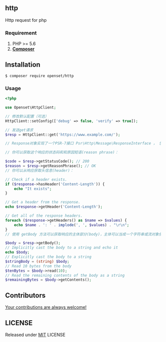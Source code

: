 ## http
Http request for php

### Requirement

1. PHP >= 5.6
2. **[Composer](https://getcomposer.org/)**

## Installation

```shell
$ composer require openset/http
```

### Usage

```php
<?php

use Openset\HttpClient;

// 修改默认配置（可选）
HttpClient::setConfig(['debug' => false, 'verify' => true]);

// 发送get请求
$resp = HttpClient::get('https://www.example.com/');

// Response对象实现了一个PSR-7接口 Psr\Http\Message\ResponseInterface ， 包含了很多有用的信息。

// 你可以获取这个响应的状态码和和原因短语(reason phrase)：

$code = $resp->getStatusCode(); // 200
$reason = $resp->getReasonPhrase(); // OK
// 你可以从响应获取头信息(header)：

// Check if a header exists.
if ($response->hasHeader('Content-Length')) {
    echo "It exists";
}

// Get a header from the response.
echo $response->getHeader('Content-Length');

// Get all of the response headers.
foreach ($response->getHeaders() as $name => $values) {
    echo $name . ': ' . implode(', ', $values) . "\r\n";
}
// 使用 getBody 方法可以获取响应的主体部分(body)，主体可以当成一个字符串或流对象使用

$body = $resp->getBody();
// Implicitly cast the body to a string and echo it
echo $body;
// Explicitly cast the body to a string
$stringBody = (string) $body;
// Read 10 bytes from the body
$tenBytes = $body->read(10);
// Read the remaining contents of the body as a string
$remainingBytes = $body->getContents();

```

## Contributors

[Your contributions are always welcome!](https://github.com/openset/http/graphs/contributors)

## LICENSE

Released under [MIT](https://github.com/openset/http/blob/master/LICENSE) LICENSE
